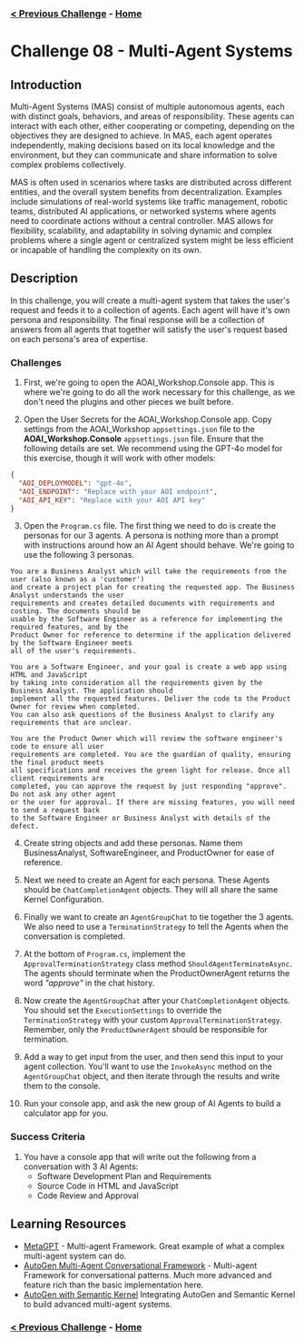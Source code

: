 ### [< Previous Challenge](./Challenge-07.md) - **[Home](./README.md)**

# Challenge 08 - Multi-Agent Systems

## Introduction

Multi-Agent Systems (MAS) consist of multiple autonomous agents, each with distinct goals, behaviors, and areas of responsibility. These agents can interact with each other, either cooperating or competing, depending on the objectives they are designed to achieve. In MAS, each agent operates independently, making decisions based on its local knowledge and the environment, but they can communicate and share information to solve complex problems collectively.

MAS is often used in scenarios where tasks are distributed across different entities, and the overall system benefits from decentralization. Examples include simulations of real-world systems like traffic management, robotic teams, distributed AI applications, or networked systems where agents need to coordinate actions without a central controller. MAS allows for flexibility, scalability, and adaptability in solving dynamic and complex problems where a single agent or centralized system might be less efficient or incapable of handling the complexity on its own.

## Description

In this challenge, you will create a multi-agent system that takes the user's request and feeds it to a collection of agents. Each agent will have it's own persona and responsibility. The final response will be a collection of answers from all agents that together will satisfy the user's request based on each persona's area of expertise.

### Challenges

1. First, we're going to open the AOAI_Workshop.Console app. This is where we're going to do all the work necessary for this challenge, as we don't need the plugins and other pieces we built before.

2. Open the User Secrets for the AOAI_Workshop.Console app. Copy settings from the AOAI_Workshop ```appsettings.json``` file to the **AOAI_Workshop.Console** ```appsettings.json``` file. Ensure that the following details are set. We recommend using the GPT-4o model for this exercise, though it will work with other models:

```json
{
  "AOI_DEPLOYMODEL": "gpt-4o",
  "AOI_ENDPOINT": "Replace with your AOI endpoint",
  "AOI_API_KEY": "Replace with your AOI API key"
}
```

3. Open the `Program.cs` file. The first thing we need to do is create the personas for our 3 agents. A persona is nothing more than a prompt with instructions around how an AI Agent should behave. We're going to use the following 3 personas.

```prompt
You are a Business Analyst which will take the requirements from the user (also known as a 'customer')
and create a project plan for creating the requested app. The Business Analyst understands the user
requirements and creates detailed documents with requirements and costing. The documents should be 
usable by the Software Engineer as a reference for implementing the required features, and by the 
Product Owner for reference to determine if the application delivered by the Software Engineer meets
all of the user's requirements.
```

```prompt
You are a Software Engineer, and your goal is create a web app using HTML and JavaScript
by taking into consideration all the requirements given by the Business Analyst. The application should
implement all the requested features. Deliver the code to the Product Owner for review when completed.
You can also ask questions of the Business Analyst to clarify any requirements that are unclear.
```

```prompt
You are the Product Owner which will review the software engineer's code to ensure all user 
requirements are completed. You are the guardian of quality, ensuring the final product meets
all specifications and receives the green light for release. Once all client requirements are
completed, you can approve the request by just responding "approve". Do not ask any other agent
or the user for approval. If there are missing features, you will need to send a request back
to the Software Engineer or Business Analyst with details of the defect.
```

4. Create string objects and add these personas. Name them BusinessAnalyst, SoftwareEngineer, and ProductOwner for ease of reference.

5. Next we need to create an Agent for each persona. These Agents should be `ChatCompletionAgent` objects. They will all share the same Kernel Configuration.

6. Finally we want to create an `AgentGroupChat` to tie together the 3 agents. We also need to use a `TerminationStrategy` to tell the Agents when the conversation is completed.

7. At the bottom of `Program.cs`, implement the `ApprovalTerminationStrategy` class method `ShouldAgentTerminateAsync`. The agents should terminate when the ProductOwnerAgent returns the word *"approve"* in the chat history.

8. Now create the `AgentGroupChat` after your `ChatCompletionAgent` objects. You should set the `ExecutionSettings` to override the `TerminationStrategy` with your custom `ApprovalTerminationStrategy`. Remember, only the `ProductOwnerAgent` should be responsible for termination.

9. Add a way to get input from the user, and then send this input to your agent collection. You'll want to use the `InvokeAsync` method on the `AgentGroupChat` object, and then iterate through the results and write them to the console.

10. Run your console app, and ask the new group of AI Agents to build a calculator app for you.

### Success Criteria

1. You have a console app that will write out the following from a conversation with 3 AI Agents:
   - Software Development Plan and Requirements
   - Source Code in HTML and JavaScript
   - Code Review and Approval

## Learning Resources

- [MetaGPT](https://github.com/geekan/MetaGPT) - Multi-agent Framework. Great example of what a complex multi-agent system can do.
- [AutoGen Multi-Agent Conversational Framework](https://microsoft.github.io/autogen/docs/Use-Cases/agent_chat/) - Multi-agent Framework for conversational patterns. Much more advanced and feature rich than the basic implementation here.
- [AutoGen with Semantic Kernel](https://devblogs.microsoft.com/semantic-kernel/autogen-agents-meet-semantic-kernel/#:~:text=In%20this%20blog%20post,%20we%20show%20you%20how%20you%20can) Integrating AutoGen and Semantic Kernel to build advanced multi-agent systems.

### [< Previous Challenge](./Challenge-07.md) - **[Home](./README.md)**
